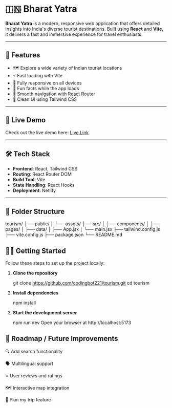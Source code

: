 # 🇮🇳 Bharat Yatra

**Bharat Yatra** is a modern, responsive web application that offers detailed insights into India's diverse tourist destinations. Built using **React** and **Vite**, it delivers a fast and immersive experience for travel enthusiasts.

---

## 🧭 Features

- 🗺️ Explore a wide variety of Indian tourist locations
- ⚡ Fast loading with Vite
- 📱 Fully responsive on all devices
- 🧠 Fun facts while the app loads
- 🔀 Smooth navigation with React Router
- 🎨 Clean UI using Tailwind CSS

---

## 🚀 Live Demo

Check out the live demo here: [Live Link](https://your-live-demo-link.com)

---

## 🛠️ Tech Stack

- **Frontend**: React, Tailwind CSS
- **Routing**: React Router DOM
- **Build Tool**: Vite
- **State Handling**: React Hooks
- **Deployment**: Netlify

---

## 📂 Folder Structure


tourism/
├── public/
│ └── assets/
├── src/
│ ├── components/
│ ├── pages/
│ ├── data/
│ ├── App.jsx
│ └── main.jsx
├── tailwind.config.js
├── vite.config.js
├── package.json
└── README.md


## 🧑‍💻 Getting Started

Follow these steps to set up the project locally:

1. **Clone the repository**

   git clone https://github.com/codingbot221/tourism.git
   cd tourism

2. **Install dependencies**

    npm install
   
3. **Start the development server**

   npm run dev
   Open your browser at http://localhost:5173
   
## 📌 Roadmap / Future Improvements

  🔍 Add search functionality
  
  🗣️ Multilingual support
  
  ⭐ User reviews and ratings
  
  🗺️ Interactive map integration
  
  📆 Plan my trip feature
  



